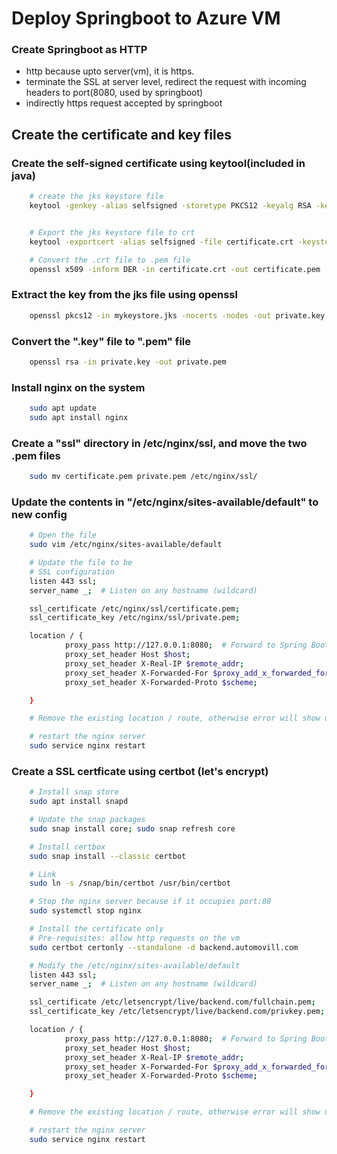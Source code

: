 # Deploy Springboot to Azure VM

### Create Springboot as HTTP
- http because upto server(vm), it is https.
- terminate the SSL at server level, redirect the request with incoming headers to port(8080, used by springboot)
- indirectly https request accepted by springboot


## Create the certificate and key files
### Create the self-signed certificate using keytool(included in java)
```bash
    # create the jks keystore file
    keytool -genkey -alias selfsigned -storetype PKCS12 -keyalg RSA -keysize 2048 -keystore mykeystore.jks -validity 365


    # Export the jks keystore file to crt
    keytool -exportcert -alias selfsigned -file certificate.crt -keystore mykeystore.jks

    # Convert the .crt file to .pem file
    openssl x509 -inform DER -in certificate.crt -out certificate.pem
```

### Extract the key from the jks file using openssl
```bash
    openssl pkcs12 -in mykeystore.jks -nocerts -nodes -out private.key
```

### Convert the ".key" file to ".pem" file
```bash
    openssl rsa -in private.key -out private.pem
```

### Install nginx on the system
```bash
    sudo apt update
    sudo apt install nginx
```

### Create a "ssl" directory in /etc/nginx/ssl, and move the two .pem files 
```bash
    sudo mv certificate.pem private.pem /etc/nginx/ssl/
```

### Update the contents in "/etc/nginx/sites-available/default" to new config
```bash
    # Open the file
    sudo vim /etc/nginx/sites-available/default

    # Update the file to be
    # SSL configuration
    listen 443 ssl;
    server_name _;  # Listen on any hostname (wildcard)

    ssl_certificate /etc/nginx/ssl/certificate.pem;
    ssl_certificate_key /etc/nginx/ssl/private.pem;

    location / {
            proxy_pass http://127.0.0.1:8080;  # Forward to Spring Boot
            proxy_set_header Host $host;
            proxy_set_header X-Real-IP $remote_addr;
            proxy_set_header X-Forwarded-For $proxy_add_x_forwarded_for;
            proxy_set_header X-Forwarded-Proto $scheme;

    }

    # Remove the existing location / route, otherwise error will show up.

    # restart the nginx server
    sudo service nginx restart
```


### Create a SSL certficate using certbot (let's encrypt)
```bash
    # Install snap store 
    sudo apt install snapd

    # Update the snap packages
    sudo snap install core; sudo snap refresh core

    # Install certbox
    sudo snap install --classic certbot

    # Link
    sudo ln -s /snap/bin/certbot /usr/bin/certbot

    # Stop the nginx server because if it occupies port:80
    sudo systemctl stop nginx

    # Install the certificate only 
    # Pre-requisites: allow http requests on the vm
    sudo certbot certonly --standalone -d backend.automovill.com

    # Modify the /etc/nginx/sites-available/default
    listen 443 ssl;
    server_name _;  # Listen on any hostname (wildcard)

    ssl_certificate /etc/letsencrypt/live/backend.com/fullchain.pem;
    ssl_certificate_key /etc/letsencrypt/live/backend.com/privkey.pem;

    location / {
            proxy_pass http://127.0.0.1:8080;  # Forward to Spring Boot
            proxy_set_header Host $host;
            proxy_set_header X-Real-IP $remote_addr;
            proxy_set_header X-Forwarded-For $proxy_add_x_forwarded_for;
            proxy_set_header X-Forwarded-Proto $scheme;

    }

    # Remove the existing location / route, otherwise error will show up.

    # restart the nginx server
    sudo service nginx restart

```








